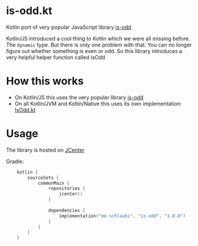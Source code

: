 # is-odd.kt
Kotlin port of very popular JavaScript library [is-odd](https://www.npmjs.com/package/is-odd)

Kotlin/JS introduced a cool thing to Kotlin which we were all missing before. The `dynamic` type. But there is only one problem with that. You can no longer figure out whether something is even or odd. So this library introduces a very helpful helper function called isOdd

# How this works
- On Kotlin/JS this uses the very popular library [is-odd](https://www.npmjs.com/package/is-odd)
- On all Kotlin/JVM and Kotlin/Native this uses its own implementation: [IsOdd.kt](https://github.com/DRSchlaubi/is-odd.kt/blob/main/src/nonJs/kotlin/me/schlaubi/is_odd/internal/kotlin/IsOdd.kt)

# Usage
The library is hosted on [JCenter](https://bintray.com/beta/#/drschlaubi/maven/is-odd.kt/1.0?tab=overview)

Gradle:
```kotlin
    kotlin {
        sourceSets {
            commonMain {
                repositories {
                    jcenter()
                }
                
                dependencies {
                    implementation("me.schlaubi", "is-odd", "1.0.0")
                }
            }
        }    
    }
```
